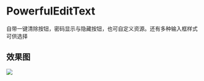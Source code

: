 # PowerfulEditText
自带一键清除按钮，密码显示与隐藏按钮，也可自定义资源。还有多种输入框样式可供选择

## 效果图
![](http://bmob-cdn-15184.b0.upaiyun.com/2017/12/07/33ac22e240e8ca3b8040148396efe52b.gif)
